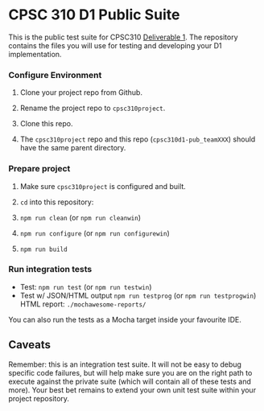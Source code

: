 # CPSC 310 D1 Public Suite

This is the public test suite for CPSC310 [Deliverable 1](https://github.com/ubccpsc/310/blob/2016sept/project/Deliverable1.md). The repository contains the files you will use for testing and developing your D1 implementation.

### Configure Environment

1. Clone your project repo from Github.

1. Rename the project repo to ```cpsc310project```.

1. Clone this repo.

1. The ```cpsc310project``` repo and this repo (```cpsc310d1-pub_teamXXX```) should have the same parent directory.

### Prepare project

1. Make sure ```cpsc310project``` is configured and built. 

1. ```cd``` into this repository:

1. ```npm run clean``` (or ```npm run cleanwin```)

1. ```npm run configure``` (or ```npm run configurewin```)

1. ```npm run build```

### Run integration tests

* Test: ```npm run test``` (or ```npm run testwin```)
* Test w/ JSON/HTML output ```npm run testprog``` (or ```npm run testprogwin```) HTML report: ```./mochawesome-reports/```

You can also run the tests as a Mocha target inside your favourite IDE.

## Caveats

Remember: this is an integration test suite. It will not be easy to debug specific code failures, but will help make sure you are on the right path to execute against the private suite (which will contain all of these tests and more). Your best bet remains to extend your own unit test suite within your project repository.
